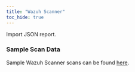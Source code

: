 ```yaml
---
title: "Wazuh Scanner"
toc_hide: true
---
```

Import JSON report.

### Sample Scan Data
Sample Wazuh Scanner scans can be found [here](https://github.com/DefectDojo/django-DefectDojo/tree/master/unittests/scans/wazuh).